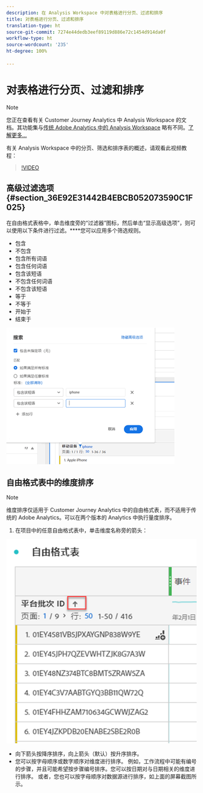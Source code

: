 ```yaml
---
description: 在 Analysis Workspace 中对表格进行分页、过滤和排序
title: 对表格进行分页、过滤和排序
translation-type: ht
source-git-commit: 7274e44dedb3eef89119d886e72c1454d914da0f
workflow-type: ht
source-wordcount: '235'
ht-degree: 100%

---
```



# 对表格进行分页、过滤和排序

>[!NOTE]
>
>您正在查看有关 Customer Journey Analytics 中 Analysis Workspace 的文档。其功能集与[传统 Adobe Analytics 中的 Analysis Workspace](https://docs.adobe.com/content/help/zh-Hans/analytics/analyze/analysis-workspace/home.html) 略有不同。[了解更多...](/help/getting-started/cja-aa.md)

有关 Analysis Workspace 中的分页、筛选和排序表的概述，请观看此视频教程：

>[!VIDEO](https://video.tv.adobe.com/v/23968)

## 高级过滤选项 {#section_36E92E31442B4EBCB052073590C1F025}

在自由格式表格中，单击维度旁的“过滤器”图标，然后单击“显示高级选项”，则可以使用以下条件进行过滤。****&#x200B;您可以应用多个筛选规则。

* 包含
* 不包含
* 包含所有词语
* 包含任何词语
* 包含该短语
* 不包含任何词语
* 不包含该短语
* 等于
* 不等于
* 开始于
* 结束于

![](assets/advanced-filter.png)

## 自由格式表中的维度排序

>[!NOTE]
>
>维度排序仅适用于 Customer Journey Analytics 中的自由格式表，而不适用于传统的 Adobe Analytics。可以在两个版本的 Analytics 中执行量度排序。

1. 在项目中的任意自由格式表中，单击维度名称旁的箭头：

![](assets/sort-dimensions.png)

* 向下箭头按降序排序，向上箭头（默认）按升序排序。
* 您可以按字母顺序或数字顺序对维度进行排序。 例如，工作流程中可能有编号的步骤，并且可能希望按步骤编号排序。您可以按日期对与日期相关的维度进行排序。 或者，您也可以按字母顺序对数据源进行排序，如上面的屏幕截图所示。

